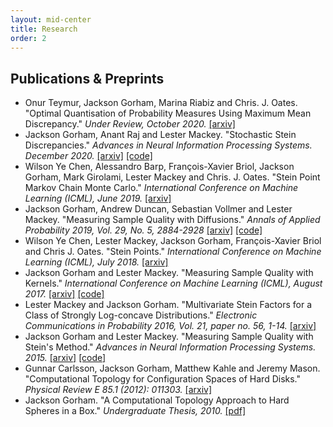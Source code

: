```yaml
---
layout: mid-center
title: Research
order: 2
---
```


## Publications & Preprints

+ Onur Teymur, Jackson Gorham, Marina Riabiz and Chris. J. Oates. "Optimal Quantisation of Probability Measures Using Maximum Mean Discrepancy." *Under Review, October 2020.* [[arxiv]](https://arxiv.org/abs/2010.07064)
+ Jackson Gorham, Anant Raj and Lester Mackey. "Stochastic Stein Discrepancies." *Advances in Neural Information Processing Systems. December 2020.* [[arxiv]](https://arxiv.org/abs/2007.02857) [[code]](https://github.com/jgorham/stochastic_stein_discrepancy)
+ Wilson Ye Chen, Alessandro Barp, François-Xavier Briol, Jackson Gorham, Mark Girolami, Lester Mackey and Chris. J. Oates. "Stein Point Markov Chain Monte Carlo." *International Conference on Machine Learning (ICML), June 2019.* [[arxiv]](https://arxiv.org/abs/1905.03673)
+ Jackson Gorham, Andrew Duncan, Sebastian Vollmer and Lester Mackey. "Measuring Sample Quality with Diffusions." *Annals of Applied Probability 2019, Vol. 29, No. 5, 2884-2928* [[arxiv]](https://arxiv.org/abs/1611.06972) [[code]](https://jgorham.github.io/SteinDiscrepancy.jl/)
+ Wilson Ye Chen, Lester Mackey, Jackson Gorham, François-Xavier Briol and Chris J. Oates. "Stein Points." *International Conference on Machine Learning (ICML), July 2018.* [[arxiv]](https://arxiv.org/abs/1803.10161)
+ Jackson Gorham and Lester Mackey. "Measuring Sample Quality with Kernels." *International Conference on Machine Learning (ICML), August 2017.* [[arxiv]](https://arxiv.org/abs/1703.01717) [[code]](https://jgorham.github.io/SteinDiscrepancy.jl/)
+ Lester Mackey and Jackson Gorham. "Multivariate Stein Factors for a Class of Strongly Log-concave Distributions." *Electronic Communications in Probability 2016, Vol. 21, paper no. 56, 1-14.* [[arxiv]](https://arxiv.org/abs/1512.07392)
+ Jackson Gorham and Lester Mackey. "Measuring Sample Quality with Stein's Method." *Advances in Neural Information Processing Systems. 2015.* [[arxiv]](https://arxiv.org/abs/1506.03039) [[code]](https://jgorham.github.io/SteinDiscrepancy.jl/)
+ Gunnar Carlsson, Jackson Gorham, Matthew Kahle and Jeremy Mason. "Computational Topology for Configuration Spaces of Hard Disks." *Physical Review E 85.1 (2012): 011303.* [[arxiv]](https://arxiv.org/abs/1108.5719)
+ Jackson Gorham. "A Computational Topology Approach to Hard Spheres in a Box." *Undergraduate Thesis, 2010.* [[pdf]](http://mathematics.stanford.edu/wp-content/uploads/2013/08/Gorham-Honors-Thesis-2010.pdf)
